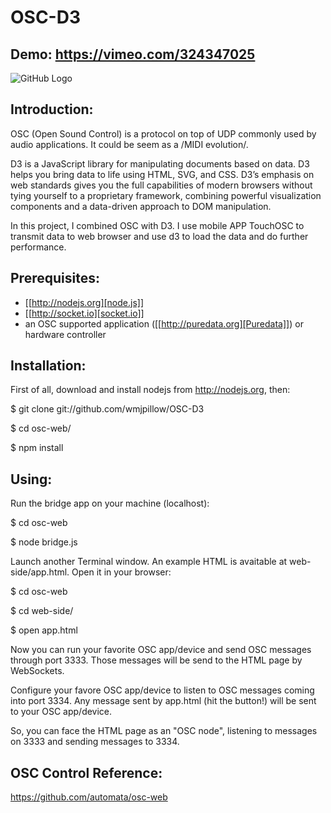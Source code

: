 # OSC-D3

Demo: https://vimeo.com/324347025
------


![GitHub Logo](OSC.gif)


Introduction:
------

OSC (Open Sound Control) is a protocol on top of UDP commonly used by
audio applications. It could be seem as a /MIDI evolution/. 

D3 is a JavaScript library for manipulating documents based on data. D3 helps you bring data to life using HTML, SVG, and CSS. D3’s emphasis on web standards gives you the full capabilities of modern browsers without tying yourself to a proprietary framework, combining powerful visualization components and a data-driven approach to DOM manipulation.

In this project, I combined OSC with D3. I use mobile APP TouchOSC to transmit data to web browser and use d3 to load the data and do further performance.


Prerequisites:
------

- [[http://nodejs.org][node.js]]
- [[http://socket.io][socket.io]]
- an OSC supported application ([[http://puredata.org][Puredata]]) or hardware controller


Installation:
------

First of all, download and install nodejs from http://nodejs.org, then:

$ git clone git://github.com/wmjpillow/OSC-D3

$ cd osc-web/

$ npm install


Using:
------

Run the bridge app on your machine (localhost):

$ cd osc-web

$ node bridge.js

Launch another Terminal window. An example HTML is avaitable at web-side/app.html. Open it in your browser:

$ cd osc-web

$ cd web-side/

$ open app.html

Now you can run your favorite OSC app/device and send OSC messages
through port 3333. Those messages will be send to the HTML page by
WebSockets.

Configure your favore OSC app/device to listen to OSC messages coming
into port 3334. Any message sent by app.html (hit the button!) will be
sent to your OSC app/device.

So, you can face the HTML page as an "OSC node", listening to messages
on 3333 and sending messages to 3334.


OSC Control Reference:
------
https://github.com/automata/osc-web
